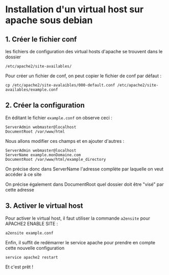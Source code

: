 # Installation d'un virtual host sur apache sous debian

## 1. Créer le fichier conf

les fichiers de configuration des virtual hosts d'apache se trouvent dans le dossier

    /etc/apache2/site-availables/

Pour créer un fichier de conf, on peut copier le fichier de conf par défaut :

    cp /etc/apache2/site-avalaibles/000-default.conf /etc/apache2/site-availables/example.conf

## 2. Créer la configuration
En éditant le fichier `example.conf` on observe ceci :

    ServerAdmin webmaster@localhost
    DocumentRoot /var/www/html
    
Nous allons modifier ces champs et en ajouter d'autres :

    ServerAdmin webmaster@localhost
    ServerName example.monDomaine.com
    DocumentRoot /var/www/html/example_directory
    
On précise donc dans ServerName l'adresse complète par laquelle on veut accéder à ce site

On précise également dans DocumentRoot quel dossier doit être "visé" par cette adresse

## 3. Activer le virtual host

Pour activer le virtual host, il faut utiliser la commande `a2ensite` pour APACHE2 ENABLE SITE :

    a2ensite example.conf
    
Enfin, il suffit de redémarrer le service apache pour prendre en compte cette nouvelle configuration

    service apache2 restart
    
Et c'est prêt !